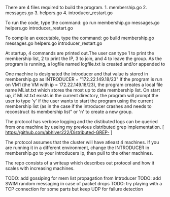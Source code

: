 There are 4 files required to build the program.
    1. membership.go
    2. messages.go
    3. helpers.go
    4. introducer_restart.go

To run the code, type the command:
    go run membership.go messages.go helpers.go introducer_restart.go

To compile an executable, type the command:
    go build membership.go messages.go helpers.go introducer_restart.go

At startup, 4 commands are printed out.The user can type 1 to print the membership list, 2 to print the IP, 3 to join,
and 4 to leave the group. As the program is running, a logfile named logfile.txt is created and/or appended to

One machine is designated the introducer and that value is stored in membership.go as INTRODUCER = "172.22.149.18/23"
If the program is run on VM1 (the VM with ip = 172.22.149.18/23), the program creates a local file name MList.txt which stores
the most up to date membership list. On start up, if MList.txt exists in the current directory, the program will prompt the user
to type 'y' if the user wants to start the program using the current membership list (as in the case if the introducer crashes and
needs to reconstruct its membership list" or 'n' to create a new group.

The protocol has verbose logging and the distibuted logs can be queried from one machine by useing my previous distributed grep implementation. [ https://github.com/abhiver222/Distributed-GREP- ]


The protocol assumes that the cluster will have atleast 4 machines. If you are running it in a different environment, change the INTRODUCER in membership.go to your introducers ip, then pull to the other machines. 

The repo consists of a writeup which describes out protocol and how it scales with increasing machines.

TODO: add gossiping for mem list propagation from Introducer
TODO: add SWIM random messaging in case of packet drops
TODO: try playing with a TCP connection for some parts but keep UDP for failure detection

